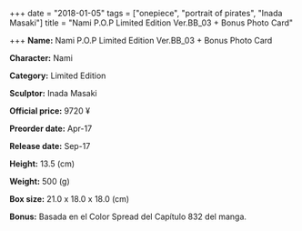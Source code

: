 +++
date = "2018-01-05"
tags = ["onepiece", "portrait of pirates", "Inada Masaki"]
title = "Nami P.O.P Limited Edition Ver.BB_03 + Bonus Photo Card"

+++
**Name:** Nami P.O.P Limited Edition Ver.BB_03 &#43; Bonus Photo Card

**Character:** Nami

**Category:** Limited Edition 

**Sculptor:** Inada Masaki

**Official price:** 9720 ¥

**Preorder date:** Apr-17

**Release date:** Sep-17

**Height:** 13.5 (cm)

**Weight:** 500 (g)

**Box size:** 21.0 x 18.0 x 18.0 (cm)

**Bonus:** Basada en el Color Spread del Capítulo 832 del manga.

